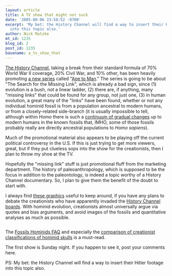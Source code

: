 ```yaml
---
layout: article
title: A TV show that might not suck
date: '2005-08-06 23:58:52 -0700'
excerpt: 'My bet: the History Channel will find a way to insert their Hitler footage
  into this topic also.'
author: Nick Matzke
mt_id: 1235
blog_id: 2
post_id: 1235
basename: a_tv_show_that
---
```

<img src="/PT/uploads/2005/Ape_to_Man2.png" alt="" style="float:left;" />[The History Channel](http://www.historychannel.com/apetoman/), taking a break from their standard formula of 70% World War II coverage, 20% Civil War, and 10% other, has been heavily promoting [a new series](http://www.historychannel.com/apetoman/) called "[Ape to Man](http://www.historychannel.com/apetoman/)."  The series is going to be about "The Search for the Missing Link", which is already a bad sign, since (1) evolution is a bush, not a linear ladder, (2) there are, if anything, many "missing links" that could be found for any group, not just one, (3) in human evolution, a great many of the "links" have been found, whether or not any individual hominid fossil is from a population ancestral to modern humans, or from a closely-related side-branch (it is usually impossible to tell, although within _Homo_ there is such a [continuum of gradual changes](/archives/2005/05/clueless-creati.html) up to modern humans in the known fossils that, IMHO, some of those fossils probably really are directly ancestral populations to _Homo sapiens_).

Much of the promotional material also appears to be playing off the current political controversy in the U.S.  If this is just trying to get more viewers, great, but if they put clueless sops into the show for the creationists, then I plan to throw my shoe at the TV.

Hopefully the "missing link" stuff is just promotional fluff from the marketing department.  The history of paleoanthropology, which is supposed to be the focus in addition to the paleontology, is indeed a topic worthy of a History Channel documentary.  So, I plan to give them the benefit of the doubt to start with. 

I always find [these graphics](/archives/2005/05/clueless-creati.html) useful to keep around, if you have any plans to debate the creationists who have apparently invaded the [History Channel boards](http://boards.historychannel.com/category.jspa?categoryID=600000006).  With hominid evolution, creationists almost universally argue via quotes and bias arguments, and avoid images of the fossils and quantitative analyses as much as possible.

<img src="http://www.talkorigins.org/faqs/homs/brainsize.gif" alt="" />

The [Fossils Hominids FAQ](http://www.talkorigins.org/faqs/homs/) and especially the [comparison of creationist classifications of hominid skulls](http://www.talkorigins.org/faqs/homs/compare.html) is a must-read.

The first show is Sunday night.  If you happen to see it, post your comments here.

PS: My bet: the History Channel will find a way to insert their Hitler footage into this topic also.
